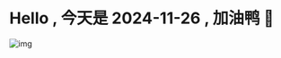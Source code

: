 
# Hello , 今天是 2024-11-26 , 加油鸭 🤭

![img](https://v1.jinrishici.com/all.svg?font-size=18&spacing=4)

